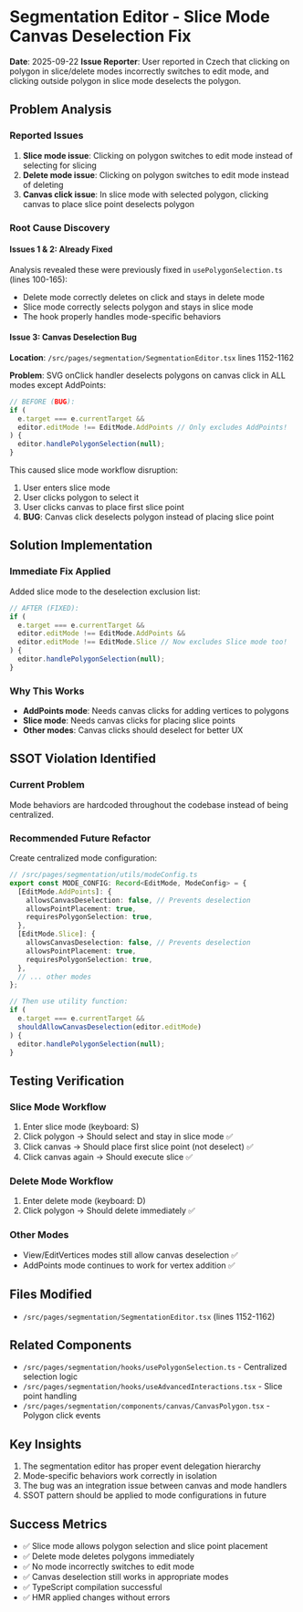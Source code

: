 # Segmentation Editor - Slice Mode Canvas Deselection Fix

**Date**: 2025-09-22
**Issue Reporter**: User reported in Czech that clicking on polygon in slice/delete modes incorrectly switches to edit mode, and clicking outside polygon in slice mode deselects the polygon.

## Problem Analysis

### Reported Issues

1. **Slice mode issue**: Clicking on polygon switches to edit mode instead of selecting for slicing
2. **Delete mode issue**: Clicking on polygon switches to edit mode instead of deleting
3. **Canvas click issue**: In slice mode with selected polygon, clicking canvas to place slice point deselects polygon

### Root Cause Discovery

#### Issues 1 & 2: Already Fixed

Analysis revealed these were previously fixed in `usePolygonSelection.ts` (lines 100-165):

- Delete mode correctly deletes on click and stays in delete mode
- Slice mode correctly selects polygon and stays in slice mode
- The hook properly handles mode-specific behaviors

#### Issue 3: Canvas Deselection Bug

**Location**: `/src/pages/segmentation/SegmentationEditor.tsx` lines 1152-1162

**Problem**: SVG onClick handler deselects polygons on canvas click in ALL modes except AddPoints:

```typescript
// BEFORE (BUG):
if (
  e.target === e.currentTarget &&
  editor.editMode !== EditMode.AddPoints // Only excludes AddPoints!
) {
  editor.handlePolygonSelection(null);
}
```

This caused slice mode workflow disruption:

1. User enters slice mode
2. User clicks polygon to select it
3. User clicks canvas to place first slice point
4. **BUG**: Canvas click deselects polygon instead of placing slice point

## Solution Implementation

### Immediate Fix Applied

Added slice mode to the deselection exclusion list:

```typescript
// AFTER (FIXED):
if (
  e.target === e.currentTarget &&
  editor.editMode !== EditMode.AddPoints &&
  editor.editMode !== EditMode.Slice // Now excludes Slice mode too!
) {
  editor.handlePolygonSelection(null);
}
```

### Why This Works

- **AddPoints mode**: Needs canvas clicks for adding vertices to polygons
- **Slice mode**: Needs canvas clicks for placing slice points
- **Other modes**: Canvas clicks should deselect for better UX

## SSOT Violation Identified

### Current Problem

Mode behaviors are hardcoded throughout the codebase instead of being centralized.

### Recommended Future Refactor

Create centralized mode configuration:

```typescript
// /src/pages/segmentation/utils/modeConfig.ts
export const MODE_CONFIG: Record<EditMode, ModeConfig> = {
  [EditMode.AddPoints]: {
    allowsCanvasDeselection: false, // Prevents deselection
    allowsPointPlacement: true,
    requiresPolygonSelection: true,
  },
  [EditMode.Slice]: {
    allowsCanvasDeselection: false, // Prevents deselection
    allowsPointPlacement: true,
    requiresPolygonSelection: true,
  },
  // ... other modes
};

// Then use utility function:
if (
  e.target === e.currentTarget &&
  shouldAllowCanvasDeselection(editor.editMode)
) {
  editor.handlePolygonSelection(null);
}
```

## Testing Verification

### Slice Mode Workflow

1. Enter slice mode (keyboard: S)
2. Click polygon → Should select and stay in slice mode ✅
3. Click canvas → Should place first slice point (not deselect) ✅
4. Click canvas again → Should execute slice ✅

### Delete Mode Workflow

1. Enter delete mode (keyboard: D)
2. Click polygon → Should delete immediately ✅

### Other Modes

- View/EditVertices modes still allow canvas deselection ✅
- AddPoints mode continues to work for vertex addition ✅

## Files Modified

- `/src/pages/segmentation/SegmentationEditor.tsx` (lines 1152-1162)

## Related Components

- `/src/pages/segmentation/hooks/usePolygonSelection.ts` - Centralized selection logic
- `/src/pages/segmentation/hooks/useAdvancedInteractions.tsx` - Slice point handling
- `/src/pages/segmentation/components/canvas/CanvasPolygon.tsx` - Polygon click events

## Key Insights

1. The segmentation editor has proper event delegation hierarchy
2. Mode-specific behaviors work correctly in isolation
3. The bug was an integration issue between canvas and mode handlers
4. SSOT pattern should be applied to mode configurations in future

## Success Metrics

- ✅ Slice mode allows polygon selection and slice point placement
- ✅ Delete mode deletes polygons immediately
- ✅ No mode incorrectly switches to edit mode
- ✅ Canvas deselection still works in appropriate modes
- ✅ TypeScript compilation successful
- ✅ HMR applied changes without errors

